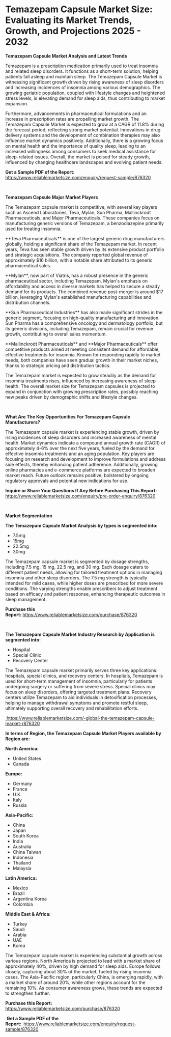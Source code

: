 <p><h1>Temazepam Capsule Market Size: Evaluating its Market Trends, Growth, and Projections 2025 - 2032</h1></p><p><strong>Temazepam Capsule Market Analysis and Latest Trends</strong></p>
<p><p>Temazepam is a prescription medication primarily used to treat insomnia and related sleep disorders. It functions as a short-term solution, helping patients fall asleep and maintain sleep. The Temazepam Capsule Market is witnessing significant growth driven by rising awareness of sleep disorders and increasing incidences of insomnia among various demographics. The growing geriatric population, coupled with lifestyle changes and heightened stress levels, is elevating demand for sleep aids, thus contributing to market expansion.</p><p>Furthermore, advancements in pharmaceutical formulations and an increase in prescription rates are propelling market growth. The Temazepam Capsule Market is expected to grow at a CAGR of 11.8% during the forecast period, reflecting strong market potential. Innovations in drug delivery systems and the development of combination therapies may also influence market dynamics positively. Additionally, there is a growing focus on mental health and the importance of quality sleep, leading to an increased willingness among consumers to seek medical assistance for sleep-related issues. Overall, the market is poised for steady growth, influenced by changing healthcare landscapes and evolving patient needs.</p></p>
<p><strong>Get a Sample PDF of the Report:&nbsp;</strong> <a href="https://www.reliablemarketsize.com/enquiry/request-sample/876320?utm_campaign=2520&utm_medium=2&utm_source=Github&utm_content=ia&utm_term=19042025&utm_id=temazepam-capsule">https://www.reliablemarketsize.com/enquiry/request-sample/876320</a></p>
<p>&nbsp;</p>
<p><strong>Temazepam Capsule Major Market Players</strong></p>
<p><p>The Temazepam capsule market is competitive, with several key players such as Ascend Laboratories, Teva, Mylan, Sun Pharma, Mallinckrodt Pharmaceuticals, and Major Pharmaceuticals. These companies focus on manufacturing generic versions of Temazepam, a benzodiazepine primarily used for treating insomnia.</p><p>**Teva Pharmaceuticals** is one of the largest generic drug manufacturers globally, holding a significant share of the Temazepam market. In recent years, Teva has seen stable growth driven by its extensive product portfolio and strategic acquisitions. The company reported global revenue of approximately $16 billion, with a notable share attributed to its generic pharmaceutical sales.</p><p>**Mylan**, now part of Viatris, has a robust presence in the generic pharmaceutical sector, including Temazepam. Mylan's emphasis on affordability and access in diverse markets has helped to secure a steady demand for its products. The combined revenue post-merger is around $17 billion, leveraging Mylan's established manufacturing capabilities and distribution channels.</p><p>**Sun Pharmaceutical Industries** has also made significant strides in the generic segment, focusing on high-quality manufacturing and innovation. Sun Pharma has a comprehensive oncology and dermatology portfolio, but its generic divisions, including Temazepam, remain crucial for revenue growth, contributing to overall sales momentum.</p><p>**Mallinckrodt Pharmaceuticals** and **Major Pharmaceuticals** offer competitive products aimed at meeting consistent demand for affordable, effective treatments for insomnia. Known for responding rapidly to market needs, both companies have seen gradual growth in their market niches, thanks to strategic pricing and distribution tactics.</p><p>The Temazepam market is expected to grow steadily as the demand for insomnia treatments rises, influenced by increasing awareness of sleep health. The overall market size for Temazepam capsules is projected to expand in conjunction with growing prescription rates, possibly reaching new peaks driven by demographic shifts and lifestyle changes.</p></p>
<p>&nbsp;</p>
<p><strong>What Are The Key Opportunities For Temazepam Capsule Manufacturers?</strong></p>
<p><p>The Temazepam capsule market is experiencing stable growth, driven by rising incidences of sleep disorders and increased awareness of mental health. Market dynamics indicate a compound annual growth rate (CAGR) of approximately 4-6% over the next five years, fueled by the demand for effective insomnia treatments and an aging population. Key players are focusing on research and development to improve formulations and address side effects, thereby enhancing patient adherence. Additionally, growing online pharmacies and e-commerce platforms are expected to broaden market reach. Future outlook remains positive, bolstered by ongoing regulatory approvals and potential new indications for use.</p></p>
<p><strong>Inquire or Share Your Questions If Any Before Purchasing This Report:</strong> <a href="https://www.reliablemarketsize.com/enquiry/pre-order-enquiry/876320?utm_campaign=2520&utm_medium=2&utm_source=Github&utm_content=ia&utm_term=19042025&utm_id=temazepam-capsule">https://www.reliablemarketsize.com/enquiry/pre-order-enquiry/876320</a></p>
<p>&nbsp;</p>
<p><strong>Market Segmentation</strong></p>
<p><strong>The Temazepam Capsule Market Analysis by types is segmented into:</strong></p>
<p><ul><li>7.5mg</li><li>15mg</li><li>22.5mg</li><li>30mg</li></ul></p>
<p><p>The Temazepam capsule market is segmented by dosage strengths, including 7.5 mg, 15 mg, 22.5 mg, and 30 mg. Each dosage caters to different patient needs, allowing for tailored treatment options in managing insomnia and other sleep disorders. The 7.5 mg strength is typically intended for mild cases, while higher doses are prescribed for more severe conditions. The varying strengths enable prescribers to adjust treatment based on efficacy and patient response, enhancing therapeutic outcomes in sleep management.</p></p>
<p><strong>Purchase this Report:&nbsp;</strong><a href="https://www.reliablemarketsize.com/purchase/876320?utm_campaign=2520&utm_medium=2&utm_source=Github&utm_content=ia&utm_term=19042025&utm_id=temazepam-capsule">https://www.reliablemarketsize.com/purchase/876320</a></p>
<p>&nbsp;</p>
<p><strong>The Temazepam Capsule Market Industry Research by Application is segmented into:</strong></p>
<p><ul><li>Hospital</li><li>Special Clinic</li><li>Recovery Center</li></ul></p>
<p><p>The Temazepam capsule market primarily serves three key applications: hospitals, special clinics, and recovery centers. In hospitals, Temazepam is used for short-term management of insomnia, particularly for patients undergoing surgery or suffering from severe stress. Special clinics may focus on sleep disorders, offering targeted treatment plans. Recovery centers utilize Temazepam to aid individuals in detoxification processes, helping to manage withdrawal symptoms and promote restful sleep, ultimately supporting overall recovery and rehabilitation efforts.</p></p>
<p><a href="https://www.reliablemarketsize.com/-global-the-temazepam-capsule-market-r876320?utm_campaign=2520&utm_medium=2&utm_source=Github&utm_content=ia&utm_term=19042025&utm_id=temazepam-capsule">&nbsp;https://www.reliablemarketsize.com/-global-the-temazepam-capsule-market-r876320</a></p>
<p><strong>In terms of Region, the Temazepam Capsule Market Players available by Region are:</strong></p>
<p>
    <p> <strong> North America: </strong>
        <ul>
            <li>United States</li>
            <li>Canada</li>
        </ul>
        </p> 
    <p> <strong> Europe: </strong>
        <ul>
            <li>Germany</li>
            <li>France</li>
            <li>U.K.</li>
            <li>Italy</li>
            <li>Russia</li>
        </ul>
        </p> 
    <p> <strong> Asia-Pacific: </strong>
        <ul>
            <li>China</li>
            <li>Japan</li>
            <li>South Korea</li>
            <li>India</li>
            <li>Australia</li>
            <li>China Taiwan</li>
            <li>Indonesia</li>
            <li>Thailand</li>
            <li>Malaysia</li>
        </ul>
        </p> 
    <p> <strong> Latin America: </strong>
        <ul>
            <li>Mexico</li>
            <li>Brazil</li>
            <li>Argentina Korea</li>
            <li>Colombia</li>
        </ul>
        </p> 
    <p> <strong> Middle East & Africa: </strong>
        <ul>
            <li>Turkey</li>
            <li>Saudi</li>
            <li>Arabia</li>
            <li>UAE</li>
            <li>Korea</li>
        </ul>
    </p>
    </p>
<p><p>The Temazepam capsule market is experiencing substantial growth across various regions. North America is projected to lead with a market share of approximately 40%, driven by high demand for sleep aids. Europe follows closely, capturing about 30% of the market, fueled by rising insomnia cases. The Asia-Pacific region, particularly China, is emerging rapidly, with a market share of around 20%, while other regions account for the remaining 10%. As consumer awareness grows, these trends are expected to strengthen further.</p></p>
<p><strong>Purchase this Report: </strong><a href="https://www.reliablemarketsize.com/purchase/876320?utm_campaign=2520&utm_medium=2&utm_source=Github&utm_content=ia&utm_term=19042025&utm_id=temazepam-capsule">https://www.reliablemarketsize.com/purchase/876320</a></p>
<p>&nbsp;<strong>Get a Sample PDF of the Report:&nbsp;&nbsp;</strong><a href="https://www.reliablemarketsize.com/enquiry/request-sample/876320?utm_campaign=2520&utm_medium=2&utm_source=Github&utm_content=ia&utm_term=19042025&utm_id=temazepam-capsule">https://www.reliablemarketsize.com/enquiry/request-sample/876320</a></p>
<p><strong></strong></p>
<p><p></p><p></p><p></p></p>